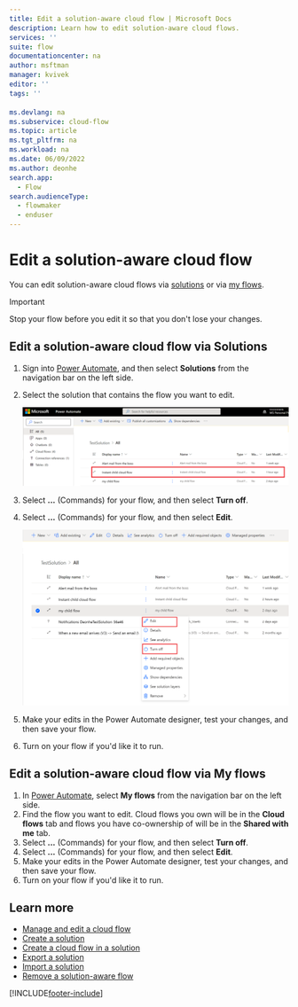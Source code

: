 ```yaml
---
title: Edit a solution-aware cloud flow | Microsoft Docs
description: Learn how to edit solution-aware cloud flows.
services: ''
suite: flow
documentationcenter: na
author: msftman
manager: kvivek
editor: ''
tags: ''

ms.devlang: na
ms.subservice: cloud-flow
ms.topic: article
ms.tgt_pltfrm: na
ms.workload: na
ms.date: 06/09/2022
ms.author: deonhe
search.app: 
  - Flow
search.audienceType: 
  - flowmaker
  - enduser
---
```


# Edit a solution-aware cloud flow

You can edit solution-aware cloud flows via [solutions](#edit-a-solution-aware-cloud-flow-via-solutions) or via [my flows](#edit-a-solution-aware-cloud-flow-via-my-flows).

> [!IMPORTANT]
> Stop your flow before you edit it so that you don't lose your changes.

## Edit a solution-aware cloud flow via Solutions

1. Sign into [Power Automate](https://powerautomate.com), and then select **Solutions** from the navigation bar on the left side.
1. Select the solution that contains the flow you want to edit.

   ![Displays a new flow inside a solution.](./media/edit-solution-aware-flow/new-flow-inside-solution.png "Displays a new flow inside a solution")

1. Select **...** (Commands) for your flow, and then select **Turn off**.
1. Select **...** (Commands) for your flow, and then select **Edit**.

   ![Displays editing a cloud flow.](./media/edit-solution-aware-flow/edit-flow.png "Displays editing a cloud flow")

1. Make your edits in the Power Automate designer, test your changes, and then save your flow.
1. Turn on your flow if you'd like it to run.

## Edit a solution-aware cloud flow via My flows

1. In [Power Automate](https://powerautomate.com), select **My flows** from the navigation bar on the left side.
1. Find the flow you want to edit. Cloud flows you own will be in the **Cloud flows** tab and flows you have co-ownership of will be in the **Shared with me** tab.
1. Select **...** (Commands) for your flow, and then select **Turn off**.
1. Select **...** (Commands) for your flow, and then select **Edit**.
1. Make your edits in the Power Automate designer, test your changes, and then save your flow.
1. Turn on your flow if you'd like it to run.

## Learn more

* [Manage and edit a cloud flow](/power-automate/get-started-logic-flow#manage-a-cloud-flow)
* [Create a solution](./overview-solution-flows.md)
* [Create a cloud flow in a solution](./create-flow-solution.md)
* [Export a solution](./export-flow-solution.md)
* [Import a solution](./import-flow-solution.md)
* [Remove a solution-aware flow](./remove-solution-aware-flow.md)

[!INCLUDE[footer-include](includes/footer-banner.md)]

